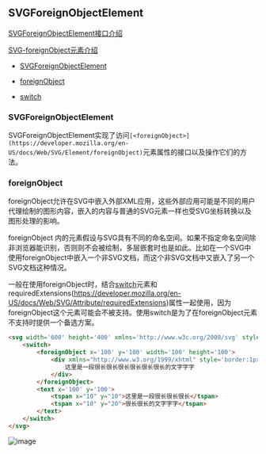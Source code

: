 ## SVGForeignObjectElement

[SVGForeignObjectElement接口介绍](https://developer.mozilla.org/zh-CN/docs/Web/API/SVGForeignObjectElement)

[SVG-foreignObject元素介绍](https://developer.mozilla.org/en-US/docs/Web/SVG/Element/foreignObject)

- [SVGForeignObjectElement](SVGForeignObjectElement)

- [foreignObject](foreignObject)

- [switch]()
### SVGForeignObjectElement

SVGForeignObjectElement实现了访问`[<foreignObject>](https://developer.mozilla.org/en-US/docs/Web/SVG/Element/foreignObject)`元素属性的接口以及操作它们的方法。

### foreignObject

foreignObject允许在SVG中嵌入外部XML应用，这些外部应用可能是不同的用户代理绘制的图形内容，嵌入的内容与普通的SVG元素一样也受SVG坐标转换以及图形处理的影响。

foreignObject 内的元素假设与SVG具有不同的命名空间。如果不指定命名空间除非浏览器能识别，否则则不会被绘制，多层嵌套时也是如此。比如在一个SVG中使用foreignObject中嵌入一个非SVG文档，而这个非SVG文档中又嵌入了另一个SVG文档这种情况。

一般在使用foreignObject时，结合[switch](https://developer.mozilla.org/en-US/docs/Web/SVG/Element/switch)元素和requiredExtensions(https://developer.mozilla.org/en-US/docs/Web/SVG/Attribute/requiredExtensions)属性一起使用，因为foreignObject这个元素可能会不被支持。使用switch是为了在foreignObject元素不支持时提供一个备选方案。

```html
<svg width='600' height='400' xmlns='http://www.w3c.org/2000/svg' style='border:2px steelblue solid'>
	<switch>
		<foreignObject x='100' y='100' width='100' height='100'>
			<div xmlns="http://www.w3.org/1999/xhtml" style='border:1px red solid'>
				这里是一段很长很长很长很长很长很长的文字字字
			</div>
		</foreignObject>
		<text x='100' y='100'>
			<tspan x="10" y="10">这里是一段很长很长很长</tspan>
  			<tspan x="10" y="20">很长很长的文字字字</tspan>
		</text>
	</switch>
</svg>
```

![image](https://github.com/xswei/SVG_Essentials/blob/master/image/foreignObject.jpg)